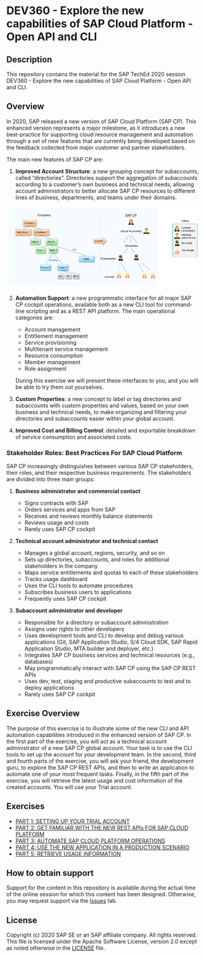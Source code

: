 # DEV360 - Explore the new capabilities of SAP Cloud Platform - Open API and CLI

## Description

This repository contains the material for the SAP TechEd 2020 session DEV360 - Explore the new capabilities of SAP Cloud Platform - Open API and CLI. 

## Overview

In 2020, SAP released a new version of SAP Cloud Platform (SAP CP).
This enhanced version represents a major milestone, as it introduces a new best-practice for supporting cloud resource management and automation through a set of new features that are currently being developed based on the feedback collected from major customer and partner stakeholders. 

The main new features of SAP CP are:

1. **Improved Account Structure**: a new grouping concept for subaccounts, called “directories”. Directories support the aggregation of subaccounts according to a customer’s own business and technical needs, allowing account administrators to better allocate SAP CP resources to different lines of business, departments, and teams under their domains.

![Improved Account Structure](/assets/images/Overview.png)

2. **Automation Support**: a new programmatic interface for all major SAP CP cockpit operations, available both as a new CLI tool for command-line scripting and as a REST API platform. The main operational categories are:
    * Account management
    * Entitlement management
    * Service provisioning
    * Multitenant service management
    * Resource consumption
    * Member management
    * Role assignment
    
    During this exercise we will present these interfaces to you, and you will be able to try them out yourselves.
    
3. **Custom Properties**: a new concept to label or tag directories and subaccounts with custom properties and values, based on your own business and technical needs, to make organizing and filtering your directories and subaccounts easier within your global account.

4. **Improved Cost and Billing Control**: detailed and exportable breakdown of service consumption and associated costs.

### Stakeholder Roles: Best Practices For SAP Cloud Platform

SAP CP increasingly distinguishes between various SAP CP stakeholders, their roles, and their respective business requirements. 
The stakeholders are divided into three main groups:

1. **Business administrator and commercial contact**
    * Signs contracts with SAP
    * Orders services and apps from SAP
    * Receives and reviews monthly balance statements
    * Reviews usage and costs
    * Rarely uses SAP CP cockpit
    
2. **Technical account administrator and technical contact**
    * Manages a global account, regions, security, and so on
    * Sets up directories, subaccounts, and roles for additional stakeholders in the company
    * Maps service entitlements and quotas to each of these stakeholders
    * Tracks usage dashboard
    * Uses the CLI tools to automate procedures
    * Subscribes business users to applications
    * Frequently uses SAP CP cockpit
    
3. **Subaccount administrator and developer**
    * Responsible for a directory or subaccount administration 
    * Assigns user rights to other developers
    * Uses development tools and CLI to develop and debug various applications (Git, SAP Application Studio, S/4 Cloud SDK, SAP Rapid Application Studio, MTA builder and deployer, etc.)
    * Integrates SAP CP business services and technical resources (e.g., databases)
    * May programmatically interact with SAP CP using the SAP CP REST APIs
    * Uses dev, test, staging and productive subaccounts to test and to deploy applications
    * Rarely uses SAP CP cockpit


## Exercise Overview

The purpose of this exercise is to illustrate some of the new CLI and API automation capabilities introduced in the enhanced version of SAP CP. 
In the first part of the exercise, you will act as a technical account administrator of a new SAP CP global account. Your task is to use the CLI tools to set up the account for your development team.
In the second, third and fourth parts of the exercise, you will ask your friend, the development guru, to explore the SAP CP REST APIs, and then to write an application to automate one of your most frequent tasks. Finally, in the fifth part of the exercise, you will retrieve the latest usage and cost information of the created accounts.
You will use your Trial account.


## Exercises

- [PART 1: SETTING UP YOUR TRIAL ACCOUNT](exercises/part1/README.md)
- [PART 2: GET FAMILIAR WITH THE NEW REST APIs FOR SAP CLOUD PLATFORM ](exercises/part2/README.md)
- [PART 3: AUTOMATE SAP CLOUD PLATFORM OPERATIONS](exercises/part3/README.md)
- [PART 4: USE THE NEW APPLICATION IN A PRODUCTION SCENARIO](exercises/part4/README.md)
- [PART 5: RETRIEVE USAGE INFORMATION](exercises/part5/README.md)


## How to obtain support

Support for the content in this repository is available during the actual time of the online session for which this content has been designed. Otherwise, you may request support via the [Issues](../../issues) tab.

## License
Copyright (c) 2020 SAP SE or an SAP affiliate company. All rights reserved. This file is licensed under the Apache Software License, version 2.0 except as noted otherwise in the [LICENSE](LICENSES/Apache-2.0.txt) file.
